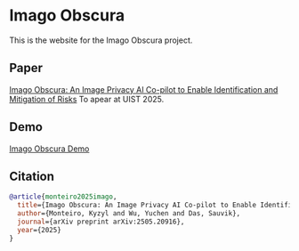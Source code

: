 # Imago Obscura

This is the website for the Imago Obscura project.

## Paper

[Imago Obscura: An Image Privacy AI Co-pilot to Enable Identification and Mitigation of Risks](https://arxiv.org/abs/2505.20916)
To apear at UIST 2025.

## Demo

[Imago Obscura Demo](https://www.youtube.com/watch?v=5uK24bBIKj8)


## Citation

```bibtex
@article{monteiro2025imago,
  title={Imago Obscura: An Image Privacy AI Co-pilot to Enable Identification and Mitigation of Risks},
  author={Monteiro, Kyzyl and Wu, Yuchen and Das, Sauvik},
  journal={arXiv preprint arXiv:2505.20916},
  year={2025}
}
```